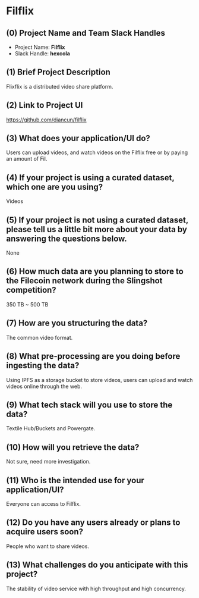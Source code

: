 # Filflix

## (0) Project Name and Team Slack Handles

- Project Name: **Filflix**
- Slack Handle: **hexcola**

## (1) Brief Project Description

Flixflix is a distributed video share platform.

## (2) Link to Project UI

https://github.com/diancun/filflix

## (3) What does your application/UI do?

Users can upload videos, and watch videos on the Filflix free or by paying an amount of Fil.

## (4) If your project is using a curated dataset, which one are you using?

Videos

## (5) If your project is not using a curated dataset, please tell us a little bit more about your data by answering the questions below.

None

## (6) How much data are you planning to store to the Filecoin network during the Slingshot competition?

350 TB ~ 500 TB

## (7) How are you structuring the data?

The common video format.

## (8) What pre-processing are you doing before ingesting the data?

Using IPFS as a storage bucket to store videos, users can upload and watch videos online through the web.

## (9) What tech stack will you use to store the data?

Textile Hub/Buckets and Powergate.

## (10) How will you retrieve the data?

Not sure, need more investigation.

## (11) Who is the intended use for your application/UI?

Everyone can access to Filflix.

## (12) Do you have any users already or plans to acquire users soon?

People who want to share videos.

## (13) What challenges do you anticipate with this project?

The stability of video service with high throughput and high concurrency.
